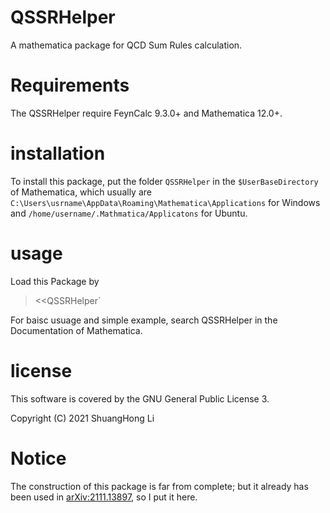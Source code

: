 # QSSRHelper
A mathematica package for QCD Sum Rules calculation.

# Requirements
The QSSRHelper require FeynCalc 9.3.0+ and Mathematica 12.0+.

# installation
To install this package, put the folder `QSSRHelper` in the `$UserBaseDirectory` of Mathematica, which
usually are `C:\Users\usrname\AppData\Roaming\Mathematica\Applications` for Windows and `/home/username/.Mathmatica/Applicatons` for Ubuntu.

# usage
Load this Package by
><<QSSRHelper`

For baisc usuage and simple example, search QSSRHelper in the Documentation of Mathematica.

# license
This software is covered by the GNU General Public License 3.

Copyright (C) 2021 ShuangHong Li

# Notice
The construction of this package is far from complete; but it already has been used in [arXiv:2111.13897](https://arxiv.org/abs/2111.13897), so I put it here.

